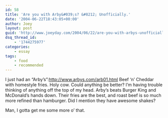 ```yaml
---
id: 58
title: 'Are you with Arby&#039;s? &#8212; Unofficially.'
date: '2004-06-22T18:43:05+00:00'
author: Joey
layout: post
guid: 'http://www.joeyday.com/2004/06/22/are-you-with-arbys-unofficially'
dsq_thread_id:
    - '1744275977'
categories:
    - essay
tags:
    - food
    - recommended
---
```


I just had an “Arby’s”:http://www.arbys.com/arb01.html Beef ‘n’ Cheddar with homestyle fries. Holy cow. Could anything be better? I’m having trouble thinking of anything off the top of my head. Arby’s beats Burger King and McDonald’s hands down. Their fries are the best, and roast beef is so much more refined than hamburger. Did I mention they have awesome shakes?

Man, I gotta get me some more o’ that.